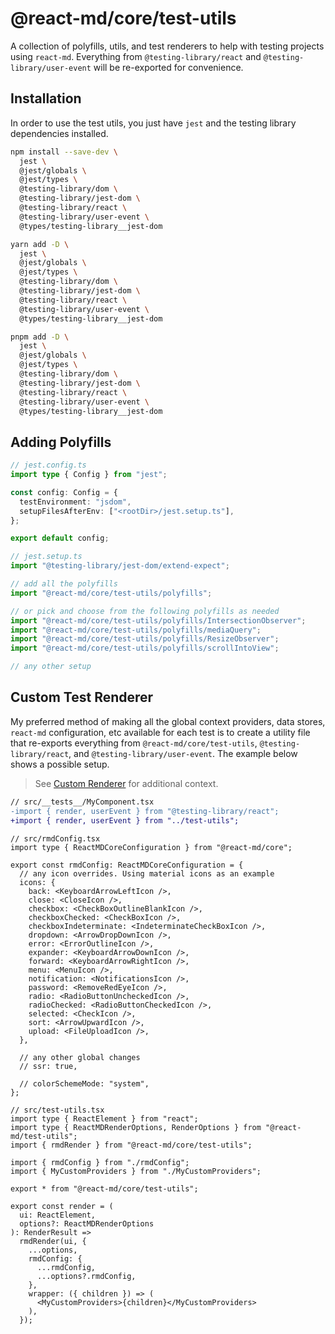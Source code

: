 # @react-md/core/test-utils

A collection of polyfills, utils, and test renderers to help with testing
projects using `react-md`. Everything from `@testing-library/react` and
`@testing-library/user-event` will be re-exported for convenience.

## Installation

In order to use the test utils, you just have `jest` and the testing library
dependencies installed.

```sh
npm install --save-dev \
  jest \
  @jest/globals \
  @jest/types \
  @testing-library/dom \
  @testing-library/jest-dom \
  @testing-library/react \
  @testing-library/user-event \
  @types/testing-library__jest-dom
```

```sh
yarn add -D \
  jest \
  @jest/globals \
  @jest/types \
  @testing-library/dom \
  @testing-library/jest-dom \
  @testing-library/react \
  @testing-library/user-event \
  @types/testing-library__jest-dom
```

```sh
pnpm add -D \
  jest \
  @jest/globals \
  @jest/types \
  @testing-library/dom \
  @testing-library/jest-dom \
  @testing-library/react \
  @testing-library/user-event \
  @types/testing-library__jest-dom
```

## Adding Polyfills

```ts
// jest.config.ts
import type { Config } from "jest";

const config: Config = {
  testEnvironment: "jsdom",
  setupFilesAfterEnv: ["<rootDir>/jest.setup.ts"],
};

export default config;
```

```ts
// jest.setup.ts
import "@testing-library/jest-dom/extend-expect";

// add all the polyfills
import "@react-md/core/test-utils/polyfills";

// or pick and choose from the following polyfills as needed
import "@react-md/core/test-utils/polyfills/IntersectionObserver";
import "@react-md/core/test-utils/polyfills/mediaQuery";
import "@react-md/core/test-utils/polyfills/ResizeObserver";
import "@react-md/core/test-utils/polyfills/scrollIntoView";

// any other setup
```

## Custom Test Renderer

My preferred method of making all the global context providers, data stores,
`react-md` configuration, etc available for each test is to create a utility file
that re-exports everything from `@react-md/core/test-utils`,
`@testing-library/react`, and `@testing-library/user-event`. The example below
shows a possible setup.

> See [Custom Renderer](https://testing-library.com/docs/react-testing-library/setup#custom-render) for additional context.

```diff
// src/__tests__/MyComponent.tsx
-import { render, userEvent } from "@testing-library/react";
+import { render, userEvent } from "../test-utils";
```

```tsx
// src/rmdConfig.tsx
import type { ReactMDCoreConfiguration } from "@react-md/core";

export const rmdConfig: ReactMDCoreConfiguration = {
  // any icon overrides. Using material icons as an example
  icons: {
    back: <KeyboardArrowLeftIcon />,
    close: <CloseIcon />,
    checkbox: <CheckBoxOutlineBlankIcon />,
    checkboxChecked: <CheckBoxIcon />,
    checkboxIndeterminate: <IndeterminateCheckBoxIcon />,
    dropdown: <ArrowDropDownIcon />,
    error: <ErrorOutlineIcon />,
    expander: <KeyboardArrowDownIcon />,
    forward: <KeyboardArrowRightIcon />,
    menu: <MenuIcon />,
    notification: <NotificationsIcon />,
    password: <RemoveRedEyeIcon />,
    radio: <RadioButtonUncheckedIcon />,
    radioChecked: <RadioButtonCheckedIcon />,
    selected: <CheckIcon />,
    sort: <ArrowUpwardIcon />,
    upload: <FileUploadIcon />,
  },

  // any other global changes
  // ssr: true,

  // colorSchemeMode: "system",
};
```

```tsx
// src/test-utils.tsx
import type { ReactElement } from "react";
import type { ReactMDRenderOptions, RenderOptions } from "@react-md/test-utils";
import { rmdRender } from "@react-md/core/test-utils";

import { rmdConfig } from "./rmdConfig";
import { MyCustomProviders } from "./MyCustomProviders";

export * from "@react-md/core/test-utils";

export const render = (
  ui: ReactElement,
  options?: ReactMDRenderOptions
): RenderResult =>
  rmdRender(ui, {
    ...options,
    rmdConfig: {
      ...rmdConfig,
      ...options?.rmdConfig,
    },
    wrapper: ({ children }) => (
      <MyCustomProviders>{children}</MyCustomProviders>
    ),
  });
```
